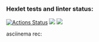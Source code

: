 ### Hexlet tests and linter status:

[![Actions Status](https://github.com/lialitoskaya/frontend-project-46/workflows/hexlet-check/badge.svg)](https://github.com/lialitoskaya/frontend-project-46/actions)
<a href="https://codeclimate.com/github/lialitoskaya/frontend-project-46/maintainability"><img src="https://api.codeclimate.com/v1/badges/19090aa68e4a45f0d3b0/maintainability" /></a>
<a href="https://codeclimate.com/github/lialitoskaya/frontend-project-46/test_coverage"><img src="https://api.codeclimate.com/v1/badges/19090aa68e4a45f0d3b0/test_coverage" /></a>

asciinema rec: <a href = 'https://asciinema.org/a/Hcv7o0EhZ7K5nvYFMfmnAyHL1'></a>
<a href = 'https://asciinema.org/a/aiKQVCCLqvPuWJInAUTOmxehp'></a>
